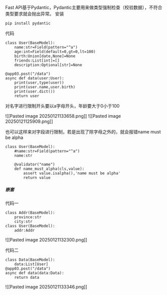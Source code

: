Fast API基于Pydantic，Pydantic主要用来做类型强制检查（校验数据），不符合类型要求就会抛出异常。
安装
```
pip install pydantic
```

代码
```
class User(BaseModel):
    name:str=Field(pattern="^a")
    age:int=Field(default=0,gt=0,lt=100)
    birth:Union[date,None]=None
    friends:List[int]=[]
    description:Optional[str]=None

@app03.post("/data")
async def data(user:User):
    print(user,type(user))
    print(user.name,user.birth)
    print(user.dict())
    return user
```
对名字进行限制开头要以a字母开头，年龄要大于0小于100

![[Pasted image 20250121133658.png]]
![[Pasted image 20250121125909.png]]

也可以这样来对字段进行限制，若是出现了除字母之外的，就会报错name must be alpha
```
class User(BaseModel):
    #name:str=Field(pattern="^a")
    name:str
    
    @validator("name")
    def name_must_alpha(cls,value):
        assert value.isalpha(),'name must be alpha'
        return value
```

##### 嵌套
代码一
```
class Addr(BaseModel):
    province:str
    city:str
class User(BaseModel): 
    addr:Addr
```
![[Pasted image 20250121132300.png]]

代码二
```
class Data(BaseModel):
    data:List[User]
@app03.post("/data")
async def data(data:Data):
    return data
```
![[Pasted image 20250121133346.png]]